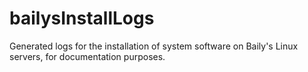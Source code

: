 # bailysInstallLogs
Generated logs for the installation of system software on Baily's Linux servers, for documentation purposes.
